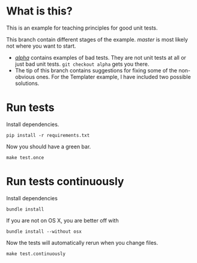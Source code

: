 # What is this?

This is an example for teaching principles for good unit tests.

This branch contain different stages of the example. _master_ is most likely not where you want to start.

* [_alpha_](https://github.com/alexbepple/first-principles-python/tree/alpha) contains examples of bad tests. They are not unit tests at all or just bad unit tests. `git checkout alpha` gets you there.
* The tip of this branch contains suggestions for fixing some of the non-obvious ones. For the Templater example, I have included two possible solutions.


# Run tests

Install dependencies.

    pip install -r requirements.txt

Now you should have a green bar.

    make test.once


# Run tests continuously

Install dependencies

    bundle install

If you are not on OS X, you are better off with

    bundle install --without osx

Now the tests will automatically rerun when you change files.

    make test.continuously
